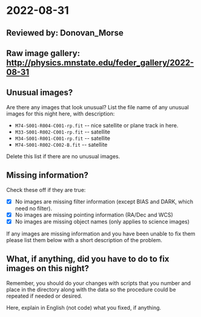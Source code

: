 # 2022-08-31

## Reviewed by:   Donovan_Morse

## Raw image gallery: http://physics.mnstate.edu/feder_gallery/2022-08-31

## Unusual images?

Are there any images that look unusual? List the file name of any unusual images for this night here, with description:


+ `M74-S001-R004-C001-rp.fit` -- nice satellite or plane track in here.
+ `M33-S001-R002-C001-rp.fit` -- satellite
+ `M34-S001-R001-C001-rp.fit` -- satellite
+ `M74-S001-R002-C002-B.fit` -- satellite

Delete this list if there are no unusual images.

## Missing information?

Check these off if they are true:

- [X] No images are missing filter information (except BIAS and DARK, which need no filter).
- [X] No images are missing pointing information (RA/Dec and WCS)
- [X] No images are missing object names (only applies to science images)

If any images are missing information and you have been unable to fix them please list
them below with a short description of the problem.

## What, if anything, did you have to do to fix images on this night?

Remember, you should do your changes with scripts that you number and place in the
directory along with the data so the procedure could be repeated if needed or
desired.

Here, explain in English (not code) what you fixed, if anything.
